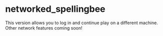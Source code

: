 # networked_spellingbee
This version allows you to log in and continue play on a different machine. Other network features coming soon!
